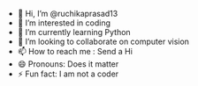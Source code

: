 - 👋 Hi, I’m @ruchikaprasad13
- 👀 I’m interested in coding
- 🌱 I’m currently learning Python
- 💞️ I’m looking to collaborate on computer vision
- 📫 How to reach me : Send a Hi
- 😄 Pronouns: Does it matter
- ⚡ Fun fact: I am not a coder

<!---
ruchikaprasad13/ruchikaprasad13 is a ✨ special ✨ repository because its `README.md` (this file) appears on your GitHub profile.
You can click the Preview link to take a look at your changes.
--->
